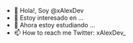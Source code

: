 - 👋 Hola!, Soy @xAlexDev
- 👀 Estoy interesado en ...
- 🌱 Ahora estoy estudiando ...
- 📫 How to reach me Twitter: xAlexDev_

<!---
xAlexDev/xAlexDev is a ✨ special ✨ repository because its `README.md` (this file) appears on your GitHub profile.
You can click the Preview link to take a look at your changes.
--->

